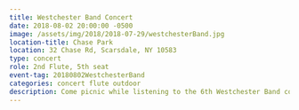 ```yaml
---
title: Westchester Band Concert
date: 2018-08-02 20:00:00 -0500
image: /assets/img/2018/2018-07-29/westchesterBand.jpg
location-title: Chase Park
location: 32 Chase Rd, Scarsdale, NY 10583
type: concert
role: 2nd Flute, 5th seat
event-tag: 20180802WestchesterBand
categories: concert flute outdoor
description: Come picnic while listening to the 6th Westchester Band concert of the summer 2018 season.
---
```

